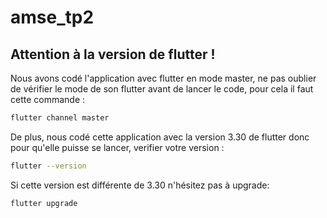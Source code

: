 # amse_tp2
## Attention à la version de flutter !
Nous avons codé l'application avec flutter en mode master, ne pas oublier de vérifier le mode de son flutter avant de lancer le code, pour cela il faut cette commande :
```bash
flutter channel master
```
De plus, nous codé cette application avec la version 3.30 de flutter donc pour qu'elle puisse se lancer, verifier votre version :
```bash
flutter --version
```
Si cette version est différente de 3.30 n'hésitez pas à upgrade:
```bash
flutter upgrade
```
